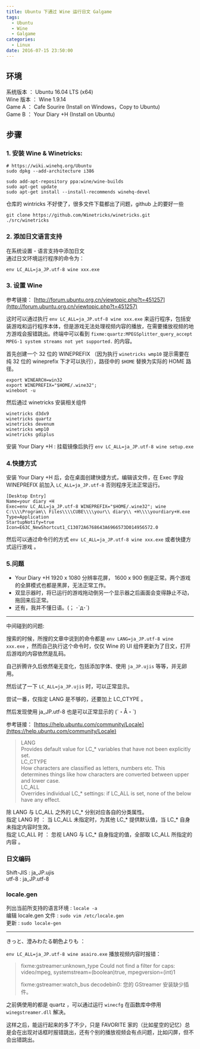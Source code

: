 ```yaml
---
title: Ubuntu 下通过 Wine 运行日文 Galgame
tags:
  - Ubuntu
  - Wine
  - Galgame
categories:
  - Linux
date: 2016-07-15 23:50:00
---
```


## 环境

系统版本 ： Ubuntu 16.04 LTS (x64)  
Wine 版本 ： Wine 1.9.14  
Game A ： Cafe Sourire (Install on Windows，Copy to Ubuntu)  
Game B ： Your Diary +H (Install on Ubuntu)  
<!--more-->
## 步骤

### 1. 安装 Wine & Winetricks:

```
# https://wiki.winehq.org/Ubuntu
sudo dpkg --add-architecture i386

sudo add-apt-repository ppa:wine/wine-builds
sudo apt-get update
sudo apt-get install --install-recommends winehq-devel
```
仓库的 wintricks 不好使了，很多文件下载都出了问题，github 上的要好一些
```
git clone https://github.com/Winetricks/winetricks.git
./src/winetricks
```

### 2. 添加日文语言支持

在系统设置 - 语言支持中添加日文  
通过日文环境运行程序的命令为：
```
env LC_ALL=ja_JP.utf-8 wine xxx.exe
```

### 3. 设置 Wine

参考链接： [http://forum.ubuntu.org.cn/viewtopic.php?t=451257](http://forum.ubuntu.org.cn/viewtopic.php?t=451257)

这时可以通过执行 `env LC_ALL=ja_JP.utf-8 wine xxx.exe` 来运行程序，包括安装游戏和运行程序本体，但是游戏无法处理视频内容的播放，在需要播放视频的地方游戏会报错跳出。终端中可以看到 `fixme:quartz:MPEGSplitter_query_accept MPEG-1 system streams not yet supported.` 的内容。

首先创建一个 32 位的 WINEPREFIX （因为执行 `winetricks wmp10` 提示需要在纯 32 位的 wineprefix 下才可以执行），路径中的 `$HOME` 替换为实际的 HOME 路径。

```
export WINEARCH=win32
export WINEPREFIX="$HOME/.wine32";
wineboot -u
```

然后通过 winetricks 安装相关组件
```
winetricks d3dx9
winetricks quartz
winetricks devenum
winetricks wmp10
winetricks gdiplus
```

安装 Your Diary +H : 挂载镜像后执行 `env LC_ALL=ja_JP.utf-8 wine setup.exe`

### 4.快捷方式

安装 Your Diary +H 后，会在桌面创建快捷方式，编辑该文件，在 Exec 字段 WINEPREFIX 前加入 `LC_ALL=ja_JP.utf-8` 否则程序无法正常运行。

```
[Desktop Entry]
Name=your diary +H
Exec=env LC_ALL=ja_JP.utf-8 WINEPREFIX="$HOME/.wine32"; wine C:\\\\Program\\ Files\\\\CUBE\\\\your\\ diary\\ +H\\\\yourdiary+H.exe
Type=Application
StartupNotify=true
Icon=E63C_NewShortcut1_C13072A6768643A6966573D014956572.0
```

然后可以通过命令行的方式 `env LC_ALL=ja_JP.utf-8 wine xxx.exe` 或者快捷方式运行游戏 。

### 5.问题

*   Your Diary +H 1920 x 1080 分辨率花屏， 1600 x 900 倒是正常。两个游戏的全屏模式也都是黑屏，无法正常工作。
*   双显示器时，将已运行的游戏拖动倒另一个显示器之后画面会变得静止不动，拖回来后正常。
*   还有，我并不懂日语。(； ･\`д･´)

---

中间碰到的问题:

搜索的时候，所搜的文章中说到的命令都是 `env LANG=ja_JP.utf-8 wine xxx.exe` ，然而自己执行这个命令时，仅仅 Wine 的 UI 组件更新为了日文，打开后游戏的内容依然是乱码。

自己折腾许久后依然毫无变化，包括添加字体、使用 `ja_JP.ujis` 等等，并无卵用。

然后试了一下 `LC_ALL=ja_JP.ujis` 时，可以正常显示。

尝试一番，仅指定 LANG 是不够的，还要加上 LC_CTYPE 。

然后发现使用 ja_JP.utf-8 也是可以正常显示的 (´・Å・\`)

参考链接： [https://help.ubuntu.com/community/Locale](https://help.ubuntu.com/community/Locale)

> LANG  
> Provides default value for LC_* variables that have not been explicitly set.  
> LC_CTYPE  
> How characters are classified as letters, numbers etc. This determines things like how characters are converted between upper and lower case.  
> LC_ALL  
> Overrides individual LC_* settings: if LC_ALL is set, none of the below have any effect.

除 LANG 与 LC_ALL 之外的 LC_* 分别对应各自的分类属性。  
指定 LANG 时 ： 当 LC_ALL 未指定时，为其他 LC_* 提供默认值，当 LC_* 自身未指定内容时生效。  
指定 LC_ALL 时 ： 忽视 LANG 与 LC_* 自身指定的值，全部取 LC_ALL 所指定的内容 。  

### 日文编码

Shift-JIS : ja_JP.ujis  
utf-8 : ja_JP.utf-8

### locale.gen

列出当前所支持的语言环境 : `locale -a`  
编辑 locale.gen 文件 :  `sudo vim /etc/locale.gen`  
更新 :  `sudo locale-gen`

---

きっと、澄みわたる朝色よりも ：

`env LC_ALL=ja_JP.utf-8 wine asairo.exe`  播放视频内容时报错：

> fixme:gstreamer:unknown_type Could not find a filter for caps: video/mpeg, systemstream=(boolean)true, mpegversion=(int)1
>
> fixme:gstreamer:watch_bus decodebin0: 您的 GStreamer 安装缺少插件。

之前俩使用的都是 quartz ，可以通过运行 `winecfg` 在函数库中停用 `winegstreamer.dll` 解决。

这样之后，能运行起来的多了不少，只是 FAVORITE 家的（比如星空的记忆）总是会在出现对话框时报错跳出，还有个别的播放视频会有点问题，比如闪屏，但不会出错跳出。
